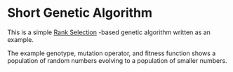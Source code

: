 # Short Genetic Algorithm

This is a simple [Rank Selection](http://watchmaker.uncommons.org/manual/ch03s03.html "Random page describing Rank Selection")
-based genetic algorithm written as an example.

The example genotype, mutation operator, and fitness function shows a population
of random numbers evolving to a population of smaller numbers.
